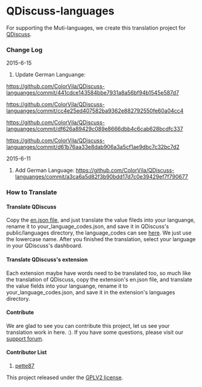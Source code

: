 QDiscuss-languages
====================

For supporting the Muti-languages, we create this  translation  project for [QDiscuss](http://colorvila.com/qdiscuss-plugin/).

### Change Log

2015-6-15

1. Update German Languange: 

https://github.com/ColorVila/QDiscuss-languanges/commit/441cdce143584bbe7931a8a56bf94b1545e587d7

https://github.com/ColorVila/QDiscuss-languanges/commit/cc4e25ed407582ba9362e882792550fe60a04cc4

https://github.com/ColorVila/QDiscuss-languanges/commit/df626a89429c089e8666dbb4c6cab628bcdfc337

https://github.com/ColorVila/QDiscuss-languanges/commit/d61b76aa33e8dab906a3a5cf1ae9dbc7c32bc7d2


2015-6-11

1. Add German Language: 
https://github.com/ColorVila/QDiscuss-languanges/commit/a3ca6a5d82f3b90bdd17d7c0e39429ef7f790677


### How to Translate

#### Translate QDiscuss

Copy the [en.json file](https://github.com/ColorVila/QDiscuss-languanges/blob/master/qdiscuss/en.json), and just translate the value fileds into your languange, rename it to your_language_codes.json, and save it in QDiscuss's public/languages directory, the language_codes can see [here](http://www.sitepoint.com/web-foundations/iso-2-letter-language-codes/). We just use the lowercase name. After you finished the translation, select your language in your QDiscuss's dashboard.

#### Translate QDiscuss's extension

Each extension maybe have words need to be translated too, so much like the translation of QDiscuss, copy the extension's en.json file, and translate the value fields into your languange, rename it to your_language_codes.json, and save it in the extension's  languages directory.

#### Contribute

We are glad to see you can contribute this project, let us see your translation work in here. :). If you have some questions, please visit our [support forum](http://colorvila.com/qdiscuss).

#### Contributor List

1. [pette87](https://github.com/pette87)

This project released under the [GPLV2 license](https://github.com/ColorVila/QDiscuss-languanges/blob/master/license.txt).

